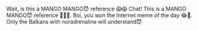 Wait, is this a MANGO MANGO😈 reference 😱😱 Chat! This is a MANGO MANGO😈 reference 🤣🤣🤣. Boi, you won the Internet meme of the day 😂🫱. Only the Balkans with noradrenaline will understand😈
